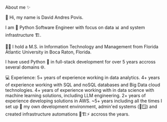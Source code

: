About me ✨

👋 Hi, my name is David Andres Povis. 

I am 🐍 Python Software Engineer with focus on data 📊 and system infrastructure 🏗️.

👨‍🎓 I hold a M.S. in Information Technology and Management from Florida Atlantic University in Boca Raton, Florida.

I have used Python 🐍 in full-stack development for over 5 years accross several domains 🌐.

💻 Experience:
5+ years of experience working in data analytics.
4+ years of experience working with SQL and noSQL databases and Big Data cloud technologies.
4+ years of experience working with in data science with machine learning solutions, including LLM engineering.
2+ years of experience developing solutions in AWS.
~5+ years including all the times I set up 🔧 my own development environment, admin'ed systems (🐧🪟) and created infrastructure automations 🤖🏗️⚡ accross the years.
